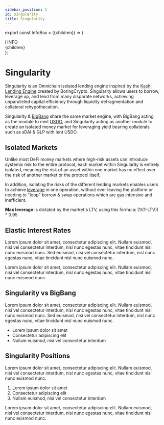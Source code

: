 ```yaml
---
sidebar_position: 3
id: singularity
title: Singularity
---
```


export const InfoBox = ({children}) => (

  <div style={{
    backgroundColor: '#F1F5FF',
    borderLeft: '12px solid #464CBC',
    padding: '10px',
    borderRadius: '8px',
    marginBottom: '20px',
    boxShadow: '0 2px 4px rgba(0, 0, 0, 0.05)'
  }}>
    <div style={{
      display: 'flex',
      alignItems: 'center',
      marginBottom: '8px'
    }}>
      <span style={{
        backgroundColor: '#4A90E2',
        color: 'white',
        borderRadius: '4px',
        padding: '2px 6px',
        marginRight: '8px',
        fontSize: '12px',
        fontWeight: 'bold'
      }}>
        i
      </span>
      <span style={{
        color: '#4A90E2',
        fontWeight: 'bold'
      }}>
        INFO
      </span>
    </div>
    <div style={{
      color: '#333',
      fontSize: '14px'
    }}>
      {children}
    </div>
  </div>
);

# Singularity

Singularity is an Omnichain isolated lending engine inspired by the [Kashi Lending Engine](https://github.com/boringcrypto/kashi-lending) created by BoringCrypto. Singularity allows users to borrow, leverage up, and lend from many disparate networks, achieving unparalleled capital efficiency through liquidity defragmentation and collateral rehypothecation.

Singularity & [BigBang](https://github.com/Tapioca-DAO/tapioca-bar-audit/blob/master/contracts/markets/bigBang/BigBang.sol) share the same market engine, with BigBang acting as the module to mint [USDO](https://github.com/Tapioca-DAO/Tapioca-bar/blob/d8818fa3b36240ef2d02ccfff0936967b241b067/contracts/usdo/Usdo.sol#L82), and Singularity acting as another module to create an isolated money market for leveraging yield bearing collaterals such as sDAI & GLP with lent USDO.

## Isolated Markets

Unlike most DeFi money markets where high-risk assets can introduce systemic risk to the entire protocol, each market within Singularity is entirely isolated, meaning the risk of an asset within one market has no effect over the risk of another market or the protocol itself.

In addition, isolating the risks of the different lending markets enables users to achieve [leverage](https://github.com/Tapioca-DAO/Tapioca-bar/blob/d8818fa3b36240ef2d02ccfff0936967b241b067/contracts/markets/bigBang/BBLeverage.sol#L1) in one operation, without ever leaving the platform or needing to "loop" borrow & swap operations which are gas intensive and inefficient.

<InfoBox>
<strong>Max leverage</strong> is dictated by the market's LTV, using this formula: (1/(1-LTV)) * 0.95
</InfoBox>

## Elastic Interest Rates

Lorem ipsum dolor sit amet, consectetur adipiscing elit. Nullam euismod, nisi vel consectetur interdum, nisl nunc egestas nunc, vitae tincidunt nisl nunc euismod nunc. Sed euismod, nisi vel consectetur interdum, nisl nunc egestas nunc, vitae tincidunt nisl nunc euismod nunc.

Lorem ipsum dolor sit amet, consectetur adipiscing elit. Nullam euismod, nisi vel consectetur interdum, nisl nunc egestas nunc, vitae tincidunt nisl nunc euismod nunc.

## Singularity vs BigBang

Lorem ipsum dolor sit amet, consectetur adipiscing elit. Nullam euismod, nisi vel consectetur interdum, nisl nunc egestas nunc, vitae tincidunt nisl nunc euismod nunc. Sed euismod, nisi vel consectetur interdum, nisl nunc egestas nunc, vitae tincidunt nisl nunc euismod nunc.

- Lorem ipsum dolor sit amet
- Consectetur adipiscing elit
- Nullam euismod, nisi vel consectetur interdum

## Singularity Positions

Lorem ipsum dolor sit amet, consectetur adipiscing elit. Nullam euismod, nisi vel consectetur interdum, nisl nunc egestas nunc, vitae tincidunt nisl nunc euismod nunc.

1. Lorem ipsum dolor sit amet
2. Consectetur adipiscing elit
3. Nullam euismod, nisi vel consectetur interdum

Lorem ipsum dolor sit amet, consectetur adipiscing elit. Nullam euismod, nisi vel consectetur interdum, nisl nunc egestas nunc, vitae tincidunt nisl nunc euismod nunc.
